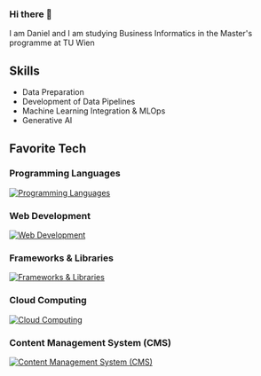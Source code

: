 ### Hi there 👋

I am Daniel and I am studying Business Informatics in the Master's programme at TU Wien

## Skills
- Data Preparation
- Development of Data Pipelines
- Machine Learning Integration & MLOps
- Generative AI
  
## Favorite Tech
### Programming Languages
[![Programming Languages](https://skillicons.dev/icons?i=py,js,cpp&theme=dark)](https://skillicons.dev)

### Web Development
[![Web Development](https://skillicons.dev/icons?i=flask,html,css,nodejs&theme=dark)](https://skillicons.dev)

### Frameworks & Libraries
[![Frameworks & Libraries](https://skillicons.dev/icons?i=tensorflow,react,&theme=dark)](https://skillicons.dev)

### Cloud Computing
[![Cloud Computing](https://skillicons.dev/icons?i=azure&theme=dark)](https://skillicons.dev)

### Content Management System (CMS)
[![Content Management System (CMS)](https://skillicons.dev/icons?i=wordpress&theme=dark)](https://skillicons.dev)
